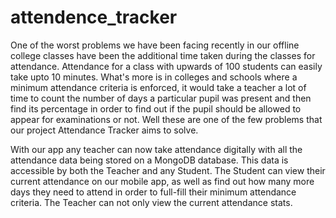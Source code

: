 # attendence_tracker
One of the worst problems we have been facing recently in our offline college classes have been the additional time taken during the classes for attendance. Attendance for a class with upwards of 100 students can easily take upto 10 minutes. What's more is in colleges and schools where a minimum attendance criteria is enforced, it would take a teacher a lot of time to count the number of days a particular pupil was present and then find its percentage in order to find out if the pupil should be allowed to appear for examinations or not.
Well these are one of the few problems that our project Attendance Tracker aims to solve.

With our app any teacher can now take attendance digitally with all the attendance data being stored on a MongoDB database. This data is accessible by both the Teacher and any Student.
The Student can view their current attendance on our mobile app, as well as find out how many more days they need to attend in order to full-fill their minimum attendance criteria.
The Teacher can not only view the current attendance stats.


